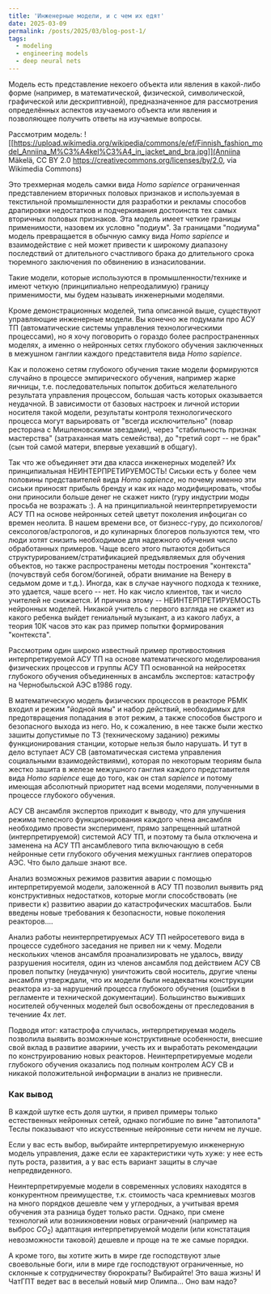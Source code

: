 ```yaml
---
title: 'Инженерные модели, и с чем их едят'
date: 2025-03-09
permalink: /posts/2025/03/blog-post-1/
tags:
  - modeling
  - engineering models
  - deep neural nets
---
```


Модель есть представление некоего объекта или явления в какой-либо форме (например, в математической, физической, символической, графической или дескриптивной), предназначенное для рассмотрения определённых аспектов изучаемого объекта или явления и позволяющее получить ответы на изучаемые вопросы.

Рассмотрим модель:
![[https://upload.wikimedia.org/wikipedia/commons/e/ef/Finnish_fashion_model_Anniina_M%C3%A4kel%C3%A4_in_jacket_and_bra.jpg]](Anniina Mäkelä, CC BY 2.0 <https://creativecommons.org/licenses/by/2.0>, via Wikimedia Commons)

Это трехмерная модель самки вида *Homo sapience* ограниченная представлением вторичных половых признаков и используемая в текстильной промышленности для разработки и рекламы способов драпировки недостатков и подчеркивания достоинств тех самых вторичных половых признаков. Эта модель имеет четкие границы применимости, назовем их условно "подиум". За границами "подиума" модель превращается в обычную самку вида *Homo sapience* и взаимодействие с ней может привести к широкому диапазону последствий от длительного счастливого брака до длительного срока тюремного заключения по обвинению в изнасиловании.

Такие модели, которые используются в промышленности/технике и имеют четкую (принципиально непреодалимую) границу применимости, мы будем называть инженерными моделями.

Кроме демонстрационных моделей, типа описанной выше, существуют управляющие инженерные модели. Вы конечно же подумали про АСУ ТП (автоматические системы управления технологическими процессами), но я хочу поговорить о гораздо более распространенных моделях, а именно о нейронных сетях глубокого обучения заключенных в межушном ганглии каждого представителя вида *Homo sapience*. 

Как и положено сетям глубокого обучения такие модели формируются случайно в процессе эмпирического обучения, например жарке яичницы, т.е. последовательных попыток добиться желательного результата управления процессом, большая часть которых оказывается неудачной. В зависимости от базовых настроек и личной истории носителя такой модели, результаты контроля технологического процесса могут варьировать от "всегда исключительно" (повар ресторана с Мишленовскими звездами), через "стабильность признак мастерства" (затраханная мать семейства), до "третий сорт -- не брак" (сын той самой матери, впервые уехавший в общагу). 

Так что же объединяет эти два класса инженерных моделей? Их принципиальная НЕИНТЕРПРЕТИРУЕМОСТЬ! Сиськи есть у более чем половины представителей вида *Homo sapience*, но почему именно эти сиськи приносят прибыль бренду и как их надо модифицировать, чтобы они приносили больше денег не скажет никто (гуру индустрии моды просьба не возражать :). А на принципиальной неинтерпретируемости АСУ ТП на основе нейронных сетей цветут поколения инфоциган со времен неолита. В нашем времени все, от бизнесс-гуру, до психологов/сексологов/астрологов, и до кулинарных блогеров пользуются тем, что люди хотят снизить необходимое для надежного обучения число обработанных примеров. Чаще всего этого пытаются добиться структурированием/стратификацией предъявляемых для обучения объектов, но также распространены методы построения "контекста" (почувствуй себя богом/богиней, обрати внимание на Венеру в седьмом доме и т.д.). Иногда, как в случае научного подхода к технике, это удается, чаше всего -- нет. Но как число клиентов, так и число учителей не снижается. И причина этому -- НЕИНТЕРПРЕТИРУЕМОСТЬ нейронных моделей. Никакой учитель с первого взгляда не скажет из какого ребенка выйдет гениальный музыкант, а из какого лабух, а теория 10К часов это как раз пример попытки формирования "контекста".

Рассмотрим один широко известный пример противостояния интерпретируемой АСУ ТП на основе математического моделирования физических процессов и группы АСУ ТП основанной на нейросетях глубокого обучения объединенных в ансамбль экспертов: катастрофу на Чернобыльской АЭС в1986 году.

В математическую модель физических процессов в реакторе РБМК входил и режим "йодной ямы" и набор действий, необходимых для предотвращения попадания в этот режим, а также способов быстрого и безопасного выхода из него. Но, к сожалению, в нее также были жестко зашиты допустимые по ТЗ (техническому заданию) режимы функционирования станции, которые нельзя было нарушать. И тут в дело вступает АСУ СВ (автоматическая система управления социальными взаимодействиями), которая по некоторым теориям была жестко зашита в железе межушного ганглия каждого представителя вида *Homo sapience* еще до того, как он стал *sapience* и потому имеющая абсолютный приоритет над всеми моделями, полученными в процессе глубокого обучения.

АСУ СВ ансамбля экспертов приходит к выводу, что для улучшения режима телесного функционирования каждого члена ансамбля необходимо провести эксперимент, прямо запрещенный штатной (интерпретируемой) системой АСУ ТП, и поэтому та была отключена и заменена на АСУ ТП ансамблевого типа включающую в себя нейронные сети глубокого обучения межушных ганглиев операторов АЭС. Что было дальше знают все.

Анализ возможных режимов развития аварии с помощью интерпретируемой модели, заложенной в АСУ ТП позволил выявить ряд конструктивных недостатков, которые могли способствовать (не привести к) развитию аварии до катастрофических масштабов. Были введены новые требования к безопасности, новые поколения реакторов....

Анализ работы неинтерпретируемых АСУ ТП нейросетевого вида в процессе судебного заседания не привел ни к чему. Модели нескольких членов ансамбля проанализировать не удалось, ввиду разрушения носителя, один из членов ансамбля под действием АСУ СВ провел попытку (неудачную) уничтожить свой носитель, другие члены ансамбля утверждали, что их модели были неадекватны конструкции реактора из-за нарушений процесса глубокого обучения (ошибки в регламенте и технической документации). Большинство выживших носителей обученных моделей был освобождены от преследования в течениие 4х лет.

Подводя итог: катастрофа случилась, интерпретируемая модель позволила выявить возможнные конструктивные особенности, внесшие свой вклад в развитие авариии, учесть их и выработать рекомендации по конструированию новых реакторов. Неинтерпретируемые модели глубокого обучения оказались под полным контролем АСУ СВ и никакой положительной информации в анализ не привнесли.

### Как вывод

В каждой шутке есть доля шутки, я привел примеры только естественных нейронных сетей, однако погибшие по вине "автопилота" Теслы показывают что искусственные нейронные сети ничем не лучше. 

Если у вас есть выбор, выбирайте интерпретируемую инженерную модель управления, даже если ее характеристики чуть хуже: у нее есть путь роста, развития, а у вас есть вариант защиты в случае непредвиденного. 

Неинтерпретируемые модели в современных условиях находятся в конкурентном преимуществе, т.к. стоимость часа кремниевых мозгов на много порядков дешевле чем у углеродных, а учитывая время обучения эта разница будет только расти. Однако, при смене технологий или возникновении новых ограничений (например на выброс $CO_2$) адаптация интерпретируемой модели (или констатация невозможности таковой) дешевле и проще на те же самые порядки.

А кроме того, вы хотите жить в мире где господствуют злые своевольные боги, или в мире где господствуют ограниченные, но склонные к сотрудничеству бюрократы? Выбирайте! Это ваша жизнь! И ЧатГПТ ведет вас в веселый новый мир Олимпа... Оно вам надо?
